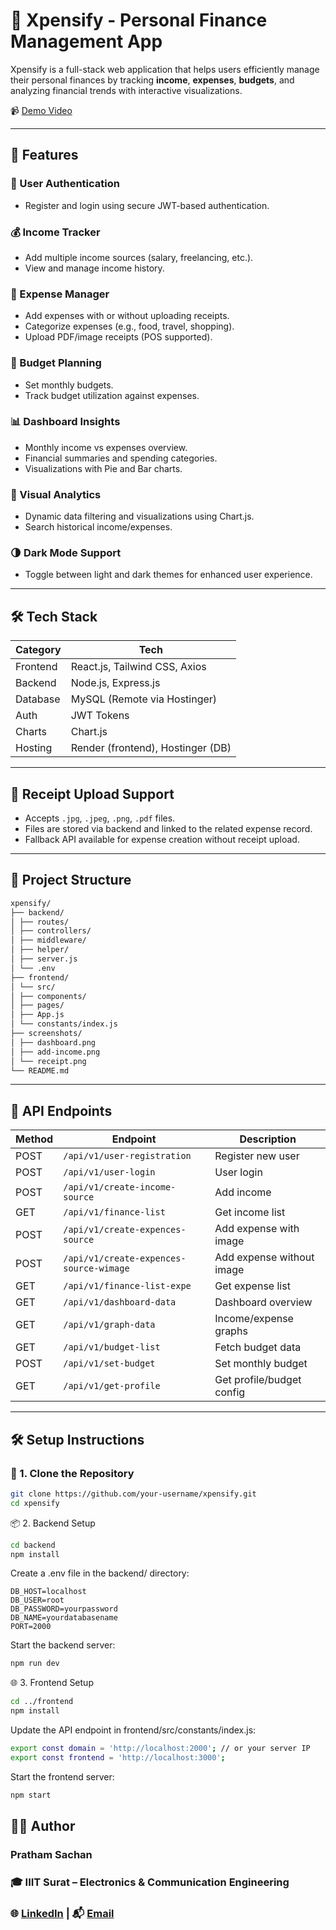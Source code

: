 # 💸 Xpensify - Personal Finance Management App

Xpensify is a full-stack web application that helps users efficiently manage their personal finances by tracking **income**, **expenses**, **budgets**, and analyzing financial trends with interactive visualizations.

📹 [Demo Video](#)

---

## 🚀 Features

### 🔐 User Authentication
- Register and login using secure JWT-based authentication.

### 💰 Income Tracker
- Add multiple income sources (salary, freelancing, etc.).
- View and manage income history.

### 🧾 Expense Manager
- Add expenses with or without uploading receipts.
- Categorize expenses (e.g., food, travel, shopping).
- Upload PDF/image receipts (POS supported).

### 🎯 Budget Planning
- Set monthly budgets.
- Track budget utilization against expenses.

### 📊 Dashboard Insights
- Monthly income vs expenses overview.
- Financial summaries and spending categories.
- Visualizations with Pie and Bar charts.

### 🔎 Visual Analytics
- Dynamic data filtering and visualizations using Chart.js.
- Search historical income/expenses.

### 🌗 Dark Mode Support
- Toggle between light and dark themes for enhanced user experience.

---

## 🛠 Tech Stack

| Category  | Tech                          |
|-----------|-------------------------------|
| Frontend  | React.js, Tailwind CSS, Axios |
| Backend   | Node.js, Express.js           |
| Database  | MySQL (Remote via Hostinger)  |
| Auth      | JWT Tokens                    |
| Charts    | Chart.js                      |
| Hosting   | Render (frontend), Hostinger (DB) |

---

## 🧾 Receipt Upload Support

- Accepts `.jpg`, `.jpeg`, `.png`, `.pdf` files.
- Files are stored via backend and linked to the related expense record.
- Fallback API available for expense creation without receipt upload.

---

## 📁 Project Structure
```bash
xpensify/
├── backend/
│ ├── routes/
│ ├── controllers/
│ ├── middleware/
│ ├── helper/
│ ├── server.js
│ └── .env
├── frontend/
│ └── src/
│ ├── components/
│ ├── pages/
│ ├── App.js
│ └── constants/index.js
├── screenshots/
│ ├── dashboard.png
│ ├── add-income.png
│ └── receipt.png
└── README.md

```
---

## 📡 API Endpoints

| Method | Endpoint                                 | Description                        |
|--------|------------------------------------------|------------------------------------|
| POST   | `/api/v1/user-registration`              | Register new user                  |
| POST   | `/api/v1/user-login`                     | User login                         |
| POST   | `/api/v1/create-income-source`           | Add income                         |
| GET    | `/api/v1/finance-list`                   | Get income list                    |
| POST   | `/api/v1/create-expences-source`         | Add expense with image             |
| POST   | `/api/v1/create-expences-source-wimage`  | Add expense without image          |
| GET    | `/api/v1/finance-list-expe`              | Get expense list                   |
| GET    | `/api/v1/dashboard-data`                 | Dashboard overview                 |
| GET    | `/api/v1/graph-data`                     | Income/expense graphs              |
| GET    | `/api/v1/budget-list`                    | Fetch budget data                  |
| POST   | `/api/v1/set-budget`                     | Set monthly budget                 |
| GET    | `/api/v1/get-profile`                    | Get profile/budget config          |

---

## 🛠️ Setup Instructions

### 📁 1. Clone the Repository

```bash
git clone https://github.com/your-username/xpensify.git
cd xpensify
```

📦 2. Backend Setup
```bash
cd backend
npm install
```
Create a .env file in the backend/ directory:
```env
DB_HOST=localhost
DB_USER=root
DB_PASSWORD=yourpassword
DB_NAME=yourdatabasename
PORT=2000
```

Start the backend server:
```bash
npm run dev
```

🌐 3. Frontend Setup
```bash
cd ../frontend
npm install
```
Update the API endpoint in frontend/src/constants/index.js:
```bash
export const domain = 'http://localhost:2000'; // or your server IP
export const frontend = 'http://localhost:3000';
```
Start the frontend server:
```bash
npm start
```
## 🧑‍💻 Author
### Pratham Sachan
### 🎓 IIIT Surat – Electronics & Communication Engineering
### 🌐 [LinkedIn](www.linkedin.com/in/prathamsachan8756924) | 📬 [Email](prathamsachan6886@gmail.com)

